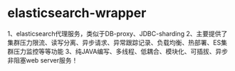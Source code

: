 # elasticsearch-wrapper
1、elasticsearch代理服务，类似于DB-proxy、JDBC-sharding
2、主要提供了集群压力限流、读写分离、异步请求、异常跟踪记录、负载均衡、热部署、ES集群压力监控等等功能
3、纯JAVA编写、多线程、低耦合、模块化、可插拔、异步非阻塞web server服务！
